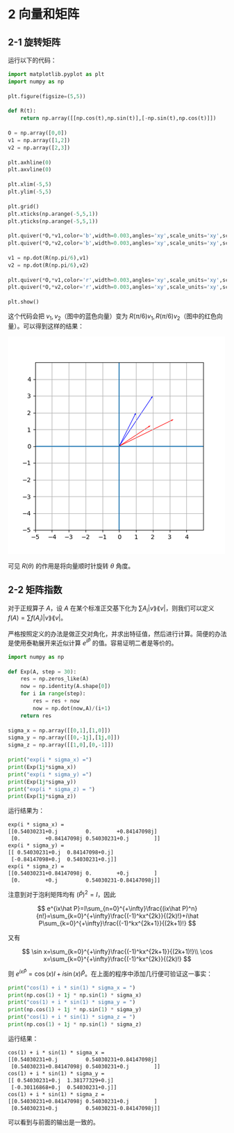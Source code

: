 # 2 向量和矩阵

## 2-1 旋转矩阵

运行以下的代码：

```python
import matplotlib.pyplot as plt
import numpy as np

plt.figure(figsize=(5,5))

def R(t):
    return np.array([[np.cos(t),np.sin(t)],[-np.sin(t),np.cos(t)]])

O = np.array([0,0])
v1 = np.array([1,2])
v2 = np.array([2,3])

plt.axhline(0)
plt.axvline(0)

plt.xlim(-5,5)
plt.ylim(-5,5)

plt.grid()
plt.xticks(np.arange(-5,5,1))
plt.yticks(np.arange(-5,5,1))

plt.quiver(*O,*v1,color='b',width=0.003,angles='xy',scale_units='xy',scale=1)
plt.quiver(*O,*v2,color='b',width=0.003,angles='xy',scale_units='xy',scale=1)

v1 = np.dot(R(np.pi/6),v1)
v2 = np.dot(R(np.pi/6),v2)

plt.quiver(*O,*v1,color='r',width=0.003,angles='xy',scale_units='xy',scale=1)
plt.quiver(*O,*v2,color='r',width=0.003,angles='xy',scale_units='xy',scale=1)

plt.show()
```

这个代码会把 $v_1,v_2$（图中的蓝色向量）变为 $R(\pi/6)v_1,R(\pi/6)v_2$（图中的红色向量）。可以得到这样的结果：

![](fig1.png)

可见 $R(\theta)$ 的作用是将向量顺时针旋转 $\theta$ 角度。

## 2-2 矩阵指数

对于正规算子 $A$，设 $A$ 在某个标准正交基下化为 $\sum A_i|v\rang\lang v|$，则我们可以定义 $f(A)=\sum f(A_i)|v\rang\lang v|$。

严格按照定义的办法是做正交对角化，并求出特征值，然后进行计算。简便的办法是使用泰勒展开来近似计算 $e^{i\hat P}$ 的值。容易证明二者是等价的。

```python
import numpy as np

def Exp(A, step = 30):
    res = np.zeros_like(A)
    now = np.identity(A.shape[0])
    for i in range(step):
        res = res + now
        now = np.dot(now,A)/(i+1)
    return res

sigma_x = np.array([[0,1],[1,0]])
sigma_y = np.array([[0,-1j],[1j,0]])
sigma_z = np.array([[1,0],[0,-1]])

print("exp(i * sigma_x) =")
print(Exp(1j*sigma_x))
print("exp(i * sigma_y) =")
print(Exp(1j*sigma_y))
print("exp(i * sigma_z) = ")
print(Exp(1j*sigma_z))
```

运行结果为：

```
exp(i * sigma_x) =
[[0.54030231+0.j         0.        +0.84147098j]
 [0.        +0.84147098j 0.54030231+0.j        ]]
exp(i * sigma_y) =
[[ 0.54030231+0.j  0.84147098+0.j]
 [-0.84147098+0.j  0.54030231+0.j]]
exp(i * sigma_z) =
[[0.54030231+0.84147098j 0.        +0.j        ]
 [0.        +0.j         0.54030231-0.84147098j]]
```

注意到对于泡利矩阵均有 $(\hat P)^2=I$，因此

$$
e^{ix\hat P}=I\sum_{n=0}^{+\infty}\frac{(ix\hat P)^n}{n!}=\sum_{k=0}^{+\infty}\frac{(-1)^kx^{2k}}{(2k)!}+i\hat P\sum_{k=0}^{+\infty}\frac{(-1)^kx^{2k+1}}{(2k+1)!}
$$

又有

$$
\sin x=\sum_{k=0}^{+\infty}\frac{(-1)^kx^{2k+1}}{(2k+1)!}\\
\cos x=\sum_{k=0}^{+\infty}\frac{(-1)^kx^{2k}}{(2k)!}
$$

则 $e^{ix\hat P}=\cos(x)I+i\sin(x)\hat P$。在上面的程序中添加几行便可验证这一事实：

```python
print("cos(1) + i * sin(1) * sigma_x = ")
print(np.cos(1) + 1j * np.sin(1) * sigma_x)
print("cos(1) + i * sin(1) * sigma_y = ")
print(np.cos(1) + 1j * np.sin(1) * sigma_y)
print("cos(1) + i * sin(1) * sigma_z = ")
print(np.cos(1) + 1j * np.sin(1) * sigma_z)
```

运行结果：

```
cos(1) + i * sin(1) * sigma_x =
[[0.54030231+0.j         0.54030231+0.84147098j]
 [0.54030231+0.84147098j 0.54030231+0.j        ]]
cos(1) + i * sin(1) * sigma_y =
[[ 0.54030231+0.j  1.38177329+0.j]
 [-0.30116868+0.j  0.54030231+0.j]]
cos(1) + i * sin(1) * sigma_z =
[[0.54030231+0.84147098j 0.54030231+0.j        ]
 [0.54030231+0.j         0.54030231-0.84147098j]]
```

可以看到与前面的输出是一致的。